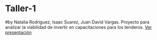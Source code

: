 # Taller-1
#by Natalia Rodriguez, Isaac Suarez, Juan David Vargas. 
Proyecto para analizar la viabilidad de invertir en capacitaciones para los tenderos.
[Ver presentación](./presentacion.pdf)

